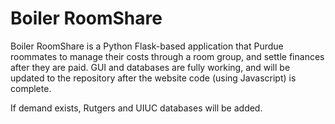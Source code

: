 # Boiler RoomShare


Boiler RoomShare is a Python Flask-based application that Purdue roommates to manage their costs through a room group, and settle finances after they are paid. GUI and databases are fully working, and will be updated to the repository after the website code (using Javascript) is complete.

If demand exists, Rutgers and UIUC databases will be added.
